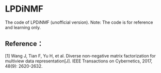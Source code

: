 # LPDiNMF
The code of LPDiNMF (unofficial version).
Note: The code is for reference and learning only.
## Reference：
[1] Wang J, Tian F, Yu H, et al. Diverse non-negative matrix factorization for multiview data representation[J]. IEEE Transactions on Cybernetics, 2017, 48(9): 2620-2632.
